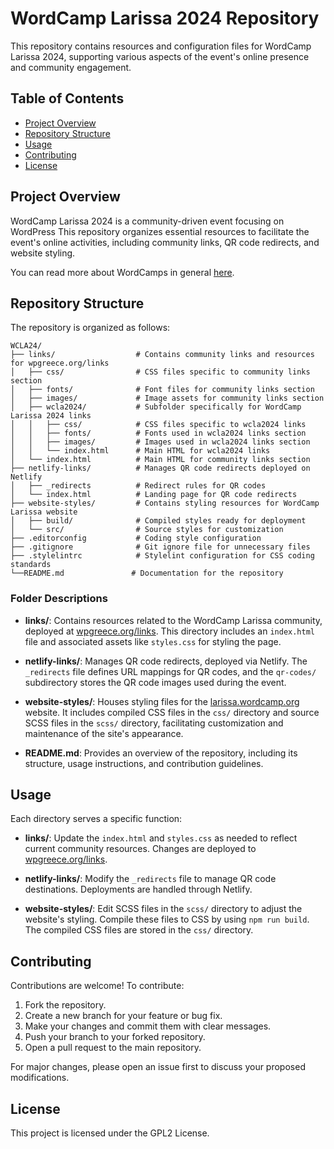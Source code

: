 
# WordCamp Larissa 2024 Repository

This repository contains resources and configuration files for WordCamp Larissa 2024, supporting various aspects of the event's online presence and community engagement.

## Table of Contents

- [Project Overview](#project-overview)
- [Repository Structure](#repository-structure)
- [Usage](#usage)
- [Contributing](#contributing)
- [License](#license)

## Project Overview

WordCamp Larissa 2024 is a community-driven event focusing on WordPress This repository organizes essential resources to facilitate the event's online activities, including community links, QR code redirects, and website styling.

You can read more about WordCamps in general [here](https://central.wordcamp.org/about/).

## Repository Structure

The repository is organized as follows:

```plaintext
WCLA24/
├── links/                  # Contains community links and resources for wpgreece.org/links
│   ├── css/                # CSS files specific to community links section
│   ├── fonts/              # Font files for community links section
│   ├── images/             # Image assets for community links section
│   ├── wcla2024/           # Subfolder specifically for WordCamp Larissa 2024 links
│   │   ├── css/            # CSS files specific to wcla2024 links
│   │   ├── fonts/          # Fonts used in wcla2024 links section
│   │   ├── images/         # Images used in wcla2024 links section
│   │   └── index.html      # Main HTML for wcla2024 links
│   └── index.html          # Main HTML for community links section
├── netlify-links/          # Manages QR code redirects deployed on Netlify
│   ├── _redirects          # Redirect rules for QR codes
│   └── index.html          # Landing page for QR code redirects
├── website-styles/         # Contains styling resources for WordCamp Larissa website
│   ├── build/              # Compiled styles ready for deployment
│   └── src/                # Source styles for customization
├── .editorconfig           # Coding style configuration
├── .gitignore              # Git ignore file for unnecessary files
├── .stylelintrc            # Stylelint configuration for CSS coding standards
└──README.md               # Documentation for the repository
```

### Folder Descriptions

- **links/**: Contains resources related to the WordCamp Larissa community, deployed at [wpgreece.org/links](https://wpgreece.org/links). This directory includes an `index.html` file and associated assets like `styles.css` for styling the page.

- **netlify-links/**: Manages QR code redirects, deployed via Netlify. The `_redirects` file defines URL mappings for QR codes, and the `qr-codes/` subdirectory stores the QR code images used during the event.

- **website-styles/**: Houses styling files for the [larissa.wordcamp.org](https://larissa.wordcamp.org) website. It includes compiled CSS files in the `css/` directory and source SCSS files in the `scss/` directory, facilitating customization and maintenance of the site's appearance.

- **README.md**: Provides an overview of the repository, including its structure, usage instructions, and contribution guidelines.

## Usage

Each directory serves a specific function:

- **links/**: Update the `index.html` and `styles.css` as needed to reflect current community resources. Changes are deployed to [wpgreece.org/links](https://wpgreece.org/links).

- **netlify-links/**: Modify the `_redirects` file to manage QR code destinations. Deployments are handled through Netlify.

- **website-styles/**: Edit SCSS files in the `scss/` directory to adjust the website's styling. Compile these files to CSS by using ``` npm run build ```. The compiled CSS files are stored in the `css/` directory.

## Contributing

Contributions are welcome! To contribute:

1. Fork the repository.
2. Create a new branch for your feature or bug fix.
3. Make your changes and commit them with clear messages.
4. Push your branch to your forked repository.
5. Open a pull request to the main repository.

For major changes, please open an issue first to discuss your proposed modifications.

## License

This project is licensed under the GPL2 License.